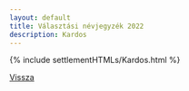 ```yaml
---
layout: default
title: Választási névjegyzék 2022
description: Kardos
---
```


{% include settlementHTMLs/Kardos.html %}

[Vissza](../)
